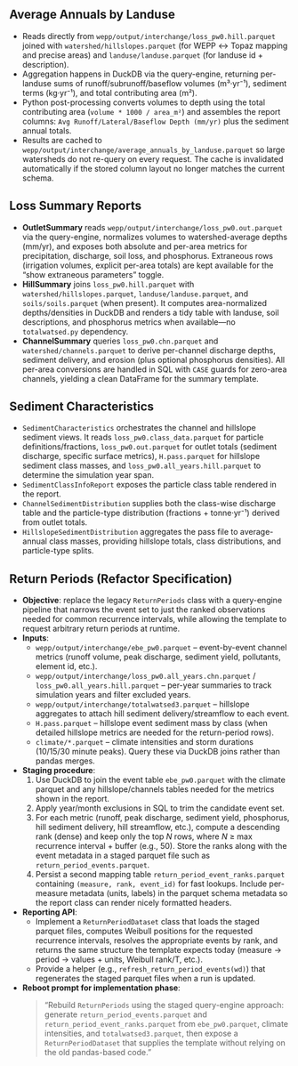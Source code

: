 ## Average Annuals by Landuse

- Reads directly from `wepp/output/interchange/loss_pw0.hill.parquet` joined with
  `watershed/hillslopes.parquet` (for WEPP ↔ Topaz mapping and precise areas) and
  `landuse/landuse.parquet` (for landuse id + description).
- Aggregation happens in DuckDB via the query-engine, returning per-landuse sums of
  runoff/subrunoff/baseflow volumes (m³·yr⁻¹), sediment terms (kg·yr⁻¹), and total
  contributing area (m²).
- Python post-processing converts volumes to depth using the total contributing
  area (`volume * 1000 / area_m²`) and assembles the report columns:
  `Avg Runoff/Lateral/Baseflow Depth (mm/yr)` plus the sediment annual totals.
- Results are cached to `wepp/output/interchange/average_annuals_by_landuse.parquet`
  so large watersheds do not re-query on every request. The cache is invalidated
  automatically if the stored column layout no longer matches the current schema.

## Loss Summary Reports

- **OutletSummary** reads `wepp/output/interchange/loss_pw0.out.parquet` via the
  query-engine, normalizes volumes to watershed-average depths (mm/yr), and exposes
  both absolute and per-area metrics for precipitation, discharge, soil loss, and
  phosphorus. Extraneous rows (irrigation volumes, explicit per-area totals) are
  kept available for the “show extraneous parameters” toggle.
- **HillSummary** joins `loss_pw0.hill.parquet` with `watershed/hillslopes.parquet`,
  `landuse/landuse.parquet`, and `soils/soils.parquet` (when present). It computes
  area-normalized depths/densities in DuckDB and renders a tidy table with landuse,
  soil descriptions, and phosphorus metrics when available—no `totalwatsed.py`
  dependency.
- **ChannelSummary** queries `loss_pw0.chn.parquet` and `watershed/channels.parquet`
  to derive per-channel discharge depths, sediment delivery, and erosion (plus
  optional phosphorus densities). All per-area conversions are handled in SQL with
  `CASE` guards for zero-area channels, yielding a clean DataFrame for the summary
  template.

## Sediment Characteristics

- `SedimentCharacteristics` orchestrates the channel and hillslope sediment views.
  It reads `loss_pw0.class_data.parquet` for particle definitions/fractions,
  `loss_pw0.out.parquet` for outlet totals (sediment discharge, specific surface
  metrics), `H.pass.parquet` for hillslope sediment class masses, and
  `loss_pw0.all_years.hill.parquet` to determine the simulation year span.
- `SedimentClassInfoReport` exposes the particle class table rendered in the report.
- `ChannelSedimentDistribution` supplies both the class-wise discharge table and
  the particle-type distribution (fractions + tonne·yr⁻¹) derived from outlet totals.
- `HillslopeSedimentDistribution` aggregates the pass file to average-annual class
  masses, providing hillslope totals, class distributions, and particle-type splits.

## Return Periods (Refactor Specification)

- **Objective**: replace the legacy `ReturnPeriods` class with a query-engine
  pipeline that narrows the event set to just the ranked observations needed for
  common recurrence intervals, while allowing the template to request arbitrary
  return periods at runtime.
- **Inputs**:
  - `wepp/output/interchange/ebe_pw0.parquet` – event-by-event channel metrics 
    (runoff volume, peak discharge, sediment yield, pollutants, element id, etc.).
  - `wepp/output/interchange/loss_pw0.all_years.chn.parquet` / `loss_pw0.all_years.hill.parquet`
    – per-year summaries to track simulation years and filter excluded years.
  - `wepp/output/interchange/totalwatsed3.parquet` – hillslope aggregates to attach
    hill sediment delivery/streamflow to each event.
  - `H.pass.parquet` – hillslope event sediment mass by class (when detailed hillslope
    metrics are needed for the return-period rows).
  - `climate/*.parquet` – climate intensities and storm durations (10/15/30 minute
    peaks). Query these via DuckDB joins rather than pandas merges.
- **Staging procedure**:
  1. Use DuckDB to join the event table `ebe_pw0.parquet` with the climate parquet
     and any hillslope/channels tables needed for the metrics shown in the report.
  2. Apply year/month exclusions in SQL to trim the candidate event set.
  3. For each metric (runoff, peak discharge, sediment yield, phosphorus, hill
     sediment delivery, hill streamflow, etc.), compute a descending rank (dense)
     and keep only the top *N* rows, where *N* ≥ max recurrence interval + buffer
     (e.g., 50). Store the ranks along with the event metadata in a staged parquet
     file such as `return_period_events.parquet`.
  4. Persist a second mapping table `return_period_event_ranks.parquet` containing
     `(measure, rank, event_id)` for fast lookups. Include per-measure metadata
     (units, labels) in the parquet schema metadata so the report class can render
     nicely formatted headers.
- **Reporting API**:
  - Implement a `ReturnPeriodDataset` class that loads the staged parquet files,
    computes Weibull positions for the requested recurrence intervals, resolves the
    appropriate events by rank, and returns the same structure the template expects
    today (measure → period → values + units, Weibull rank/T, etc.).
  - Provide a helper (e.g., `refresh_return_period_events(wd)`) that regenerates the
    staged parquet files when a run is updated.
- **Reboot prompt for implementation phase**:
  > “Rebuild `ReturnPeriods` using the staged query-engine approach: generate
  > `return_period_events.parquet` and `return_period_event_ranks.parquet` from
  > `ebe_pw0.parquet`, climate intensities, and `totalwatsed3.parquet`, then expose
  > a `ReturnPeriodDataset` that supplies the template without relying on the old
  > pandas-based code.”
